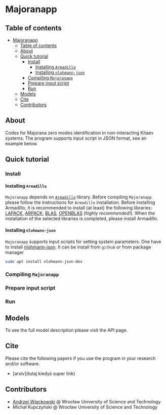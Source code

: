 # Majoranapp

## Table of contents

- [Majoranapp](#majoranapp)
  - [Table of contents](#table-of-contents)
  - [About](#about)
  - [Quick tutorial](#quick-tutorial)
    - [Install](#install)
      - [Installing `Armadillo`](#installing-armadillo)
      - [Installing `nlohmann-json`](#installing-nlohmann-json)
    - [Compiling `Majoranapp`](#compiling-majoranapp)
    - [Prepare input script](#prepare-input-script)
    - [Run](#run)
  - [Models](#models)
  - [Cite](#cite)
  - [Contributors](#contributors)

## About

Codes for Majorana zero modes identification in non-interacting Kitaev systems.
The program supports input script in JSON format, see an example below.

## Quick tutorial

### Install

#### Installing `Armadillo`

`Majoranapp` depends on [`Armadillo`](http://arma.sourceforge.net/) library.
Before compiling `Majoranapp` please follow the instructions for `Armadillo` installation.
Before installing Armadillo, it is recommended to install (at least) the following libraries: 
[LAPACK](http://www.netlib.org/lapack/),
[ARPACK](https://www.caam.rice.edu/software/ARPACK/),
[BLAS](http://www.netlib.org/blas/),
[OPENBLAS](https://www.openblas.net/) (*highly recommended!*). When the installation of the selected libraries is completed, please install Armadillo.

#### Installing `nlohmann-json`

`Majoranapp` supports input scripts for setting system parameters.
One have to install [nlohmann-json](https://github.com/nlohmann/json).
It can be install from `github`
or from package manager

```bash
sudo apt install nlohmann-json-dev
```

### Compiling `Majoranapp`



### Prepare input script

### Run

## Models

To see the full model description please visit the API page.

## Cite

Please cite the following papers if you use the program in your research and/or software.

- [arxiv](tutaj kiedyś super link)

## Contributors

- [Andrzej Więckowski](https://andywiecko.github.io) @ Wrocław University of Science and Technology
- Michał Kupczyński @ Wrocław University of Science and Technology
